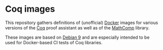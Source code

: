 # Coq images

This repository gathers definitions of (unofficial)
[Docker](https://www.docker.com/) images for various versions of the
[Coq](https://github.com/coq/coq) proof assistant as well as of the
[MathComp](https://github.com/math-comp/math-comp) library.

These images are based on [Debian 9](https://hub.docker.com/_/debian/)
and are especially intended to be used for Docker-based CI tests of
Coq libraries.

